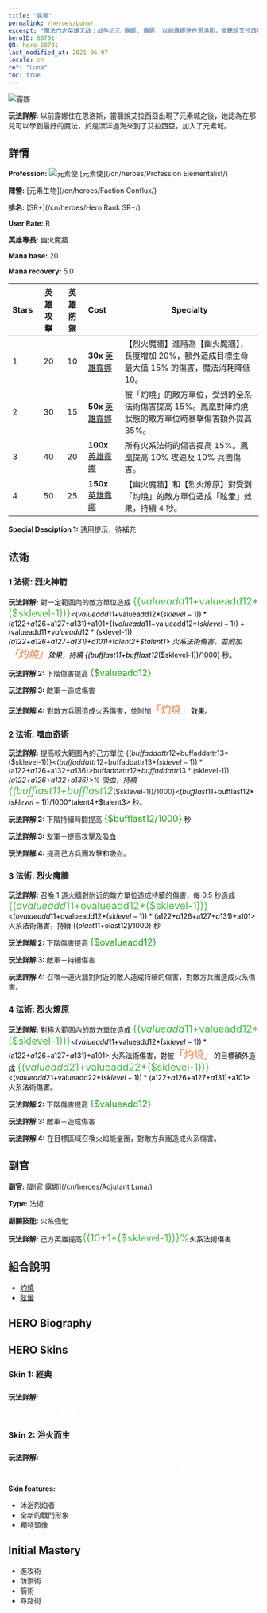 ```yaml
---
title: "露娜"
permalink: /heroes/Luna/
excerpt: "魔法门之英雄无敌：战争纪元 露娜. 露娜. 以前露娜住在恩洛斯，當聽說艾拉西亞出現了元素城之後，她認為在那兒可以學到最好的魔法，於是漂洋過海來到了艾拉西亞，加入了元素城。"
heroID: 60701
QR: hero_60701
last_modified_at: 2021-06-07
locale: cn
ref: "Luna"
toc: true
---
```

  ![露娜](/images/h/h_Luna.jpg)

 **玩法詳解:** 以前露娜住在恩洛斯，當聽說艾拉西亞出現了元素城之後，她認為在那兒可以學到最好的魔法，於是漂洋過海來到了艾拉西亞，加入了元素城。
## 詳情
 **Profession:** ![元素使](/images/h/h_prof_14.png)  [元素使](/cn/heroes/Profession Elementalist/)

 **陣營:** [元素生物](/cn/heroes/Faction Conflux/)

 **排名:** [SR+](/cn/heroes/Hero Rank SR+/)

 **User Rate:** R

 **英雄專長:** 幽火魔牆

 **Mana base:** 20

 **Mana recovery:** 5.0


  | Stars | 英雄攻擊 | 英雄防禦 | Cost |     Specialty     |
  |---------|:---------------:|:---------------:|:--|--------------------|
  |    1    | 20 | 10 | **30x** [英雄露娜](/cn/Items/her_378/) | 【烈火魔牆】進階為【幽火魔牆】，長度增加 20%，額外造成目標生命最大值 15% 的傷害，魔法消耗降低 10。 |
  |    2    | 30 | 15 | **50x** [英雄露娜](/cn/Items/her_378/) | 被「灼燒」的敵方單位，受到的全系法術傷害提高 15%。鳳凰對陣灼燒狀態的敵方單位時暴擊傷害額外提高 35%。 |
  |    3    | 40 | 20 | **100x** [英雄露娜](/cn/Items/her_378/) | 所有火系法術的傷害提高 15%。鳳凰提高 10% 攻速及 10% 兵團傷害。 |
  |    4    | 50 | 25 | **150x** [英雄露娜](/cn/Items/her_378/) | 【幽火魔牆】和【烈火燎原】對受到「灼燒」的敵方單位造成「眩暈」效果，持續 4 秒。 |

 **Special Desciption 1:** 通用提示，待補充

## 法術
### 1 法術: 烈火神箭
 **玩法詳解:** 對一定範圍內的敵方單位造成 <span style="color: #48b946;font-size:20px">{($valueadd11+$valueadd12*($sklevel-1))}</span><span style="color: black"><($valueadd11+$valueadd12*($sklevel-1))*($a122+$a126+$a127+$a131)+$a101+(($valueadd11+$valueadd12*($sklevel-1))+($valueadd11+$valueadd12*($sklevel-1))*($a122+$a126+$a127+$a131)+$a101)*$talent2+$talent1> 火系法術傷害，並附加<span style="color: #e07c44;font-size:20px">「灼燒」</span><span style="color: black">效果，持續 {($bufflast11+$bufflast12*($sklevel-1))/1000} 秒。

 **玩法詳解 2:** 下階傷害提高 <span style="color: #1ca216;font-size:18px">{$valueadd12}</span><span style="color: black">

 **玩法詳解 3:** 敵軍－造成傷害

 **玩法詳解 4:** 對敵方兵團造成火系傷害，並附加<span style="color: #e07c44;font-size:20px">「灼燒」</span><span style="color: black">效果。

### 2 法術: 嗜血奇術
 **玩法詳解:** 提高較大範圍內的己方單位 {($buffaddattr12+$buffaddattr13*($sklevel-1))}<($buffaddattr12+$buffaddattr13*($sklevel-1))*($a122+$a126+$a132+$a136)>% 攻擊和 {($buffaddattr22+$buffaddattr23*($sklevel-1))}<($buffaddattr12+$buffaddattr13*($sklevel-1))*($a122+$a126+$a132+$a136)>% 吸血，持續 <span style="color: #48b946;font-size:20px">{($bufflast11+$bufflast12*($sklevel-1))/1000}</span><span style="color: black"><($bufflast11+$bufflast12*($sklevel-1))/1000*$talent4+$talent3> 秒。

 **玩法詳解 2:** 下階持續時間提高 <span style="color: #1ca216;font-size:18px">{$bufflast12/1000}</span><span style="color: black"> 秒

 **玩法詳解 3:** 友軍－提高攻擊及吸血

 **玩法詳解 4:** 提高己方兵團攻擊和吸血。

### 3 法術: 烈火魔牆
 **玩法詳解:** 召喚 1 道火牆對附近的敵方單位造成持續的傷害，每 0.5 秒造成 <span style="color: #48b946;font-size:20px">{($ovalueadd11+$ovalueadd12*($sklevel-1))}</span><span style="color: black"><($ovalueadd11+$ovalueadd12*($sklevel-1))*($a122+$a126+$a127+$a131)+$a101> 火系法術傷害，持續 {($olast11+$olast12)/1000} 秒

 **玩法詳解 2:** 下階傷害提高 <span style="color: #1ca216;font-size:18px">{$ovalueadd12}</span><span style="color: black">

 **玩法詳解 3:** 敵軍－持續傷害

 **玩法詳解 4:** 召喚一道火牆對附近的敵人造成持續的傷害，對敵方兵團造成火系傷害。

### 4 法術: 烈火燎原
 **玩法詳解:** 對極大範圍內的敵方單位造成 <span style="color: #48b946;font-size:20px">{($valueadd11+$valueadd12*($sklevel-1))}</span><span style="color: black"><($valueadd11+$valueadd12*($sklevel-1))*($a122+$a126+$a127+$a131)+$a101> 火系法術傷害，對被<span style="color: #e07c44;font-size:20px">「灼燒」</span><span style="color: black">的目標額外造成 <span style="color: #48b946;font-size:20px">{($valueadd21+$valueadd22*($sklevel-1))}</span><span style="color: black"><($valueadd21+$valueadd22*($sklevel-1))*($a122+$a126+$a127+$a131)+$a101> 火系法術傷害。

 **玩法詳解 2:** 下階傷害提高 <span style="color: #1ca216;font-size:18px">{$valueadd12}</span><span style="color: black">

 **玩法詳解 3:** 敵軍－造成傷害

 **玩法詳解 4:** 在目標區域召喚火焰能量團，對敵方兵團造成火系傷害。


## 副官

 **副官:**  [副官 露娜](/cn/heroes/Adjutant Luna/) 

 **Type:**  法術 

 **副關技能:**  火系強化 

 **玩法詳解:** 己方英雄提高<span style="color: #48b946;font-size:20px">{(10+1*($sklevel-1))}%</span><span style="color: black">火系法術傷害

## 組合說明

* [灼燒](/cn/combination/灼燒/) 
* [眩暈](/cn/combination/眩暈/) 

## HERO Biography

## HERO Skins
### Skin 1: **經典**

 **玩法詳解:** <span style="color: #ffffff;font-size:20px">火焰是凡人掌握的第一項能力，它可以用來生存，也可以用來毀滅。</span>


### Skin 2: **浴火而生**

 **玩法詳解:** <span style="color: #ffffff;font-size:20px">露娜從一場大火中毫髮無傷的走了出來，從此以後她便掌控了可以驅散寒冷和黑暗的力量。</span>

 **Skin features:** 

   - 沐浴烈焰者
   - 全新的戰鬥形象
   - 獨特頭像


## Initial Mastery
   - 進攻術
   - 防禦術
   - 箭術
   - 尋路術
